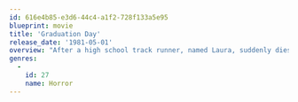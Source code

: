 ```yaml
---
id: 616e4b85-e3d6-44c4-a1f2-728f133a5e95
blueprint: movie
title: 'Graduation Day'
release_date: '1981-05-01'
overview: "After a high school track runner, named Laura, suddenly dies from a heart attack after finishing a 30-second 200-meter race, a killer wearing a sweat suit and a fencing mask begins killing off her friends on the school track team one by one. The suspects include the track coach Michaels, Laura's sister Anne who arrives in town for the funeral, the creepy school principal Mr. Guglione, and Laura's strange boyfriend Kevin."
genres:
  -
    id: 27
    name: Horror
---
```

